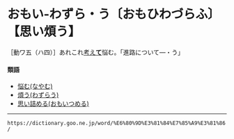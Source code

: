 # おもい‐わずら・う〔おもひわづらふ〕【思い煩う】

［動ワ五（ハ四）］あれこれ[考え**て**](かんがえる（考える／勘える）)悩む。「進路について―・う」

#### 類語

-   [悩む(なやむ)](なやむ（悩む）)
-   [煩う(わずらう)](わずらう（煩う／患う）)
-   [思い詰める(おもいつめる)](https://dictionary.goo.ne.jp/word/%E6%80%9D%E3%81%84%E8%A9%B0%E3%82%81%E3%82%8B/#jn-33282)

---
`https://dictionary.goo.ne.jp/word/%E6%80%9D%E3%81%84%E7%85%A9%E3%81%86/`